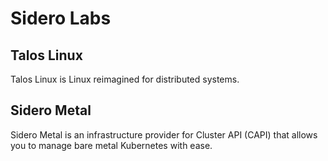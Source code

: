 # Sidero Labs

## Talos Linux

Talos Linux is Linux reimagined for distributed systems.

## Sidero Metal

Sidero Metal is an infrastructure provider for Cluster API (CAPI) that allows you to manage bare metal Kubernetes with ease.

